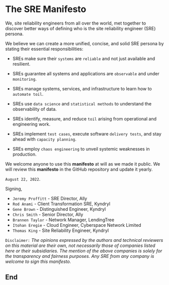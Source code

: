 # The SRE Manifesto

We, site reliability engineers from all over the world, met together to discover better ways of defining who is the site reliability engineer (SRE) persona.

We believe we can create a more unified, concise, and solid SRE persona by stating their essential responsibilities:

* SREs make sure their `systems` are `reliable` and not just available and resilient.

* SREs guarantee all systems and applications are `observable` and under `monitoring`.

* SREs manage systems, services, and infrastructure to learn how to `automate toil`.

* SREs use `data science` and `statistical methods` to understand the observability of data.

* SREs identify, measure, and reduce `toil` arising from operational and engineering work.

* SREs implement `test cases`, execute software `delivery tests`, and stay ahead with `capacity planning`.

* SREs employ `chaos engineering` to unveil systemic weaknesses in production.

We welcome anyone to use this **manifesto** at will as we made it public. We will review this **manifesto** in the GitHub repository and update it yearly.

`August 22, 2022`.

Signing,

* `Jeremy Proffitt` - SRE Director, Ally
* `Rod Anami` - Client Transformation SRE, Kyndryl
* `Gene Brown` - Distinguished Engineer, Kyndryl
* `Chris Smith` - Senior Director, Ally
* `Brannen Taylor` - Network Manager, LendingTree
* `Itohan Eregie` - Cloud Engineer, Cyberspace Network Limited
* `Thomas King` - Site Reliability Engineer, Kyndryl

`Disclaimer:` _The opinions expressed by the authors and technical reviewers on this material are their own, not necessarily those of companies listed here or their subsidiaries. The mention of the above companies is solely for the transparency and fairness purposes. Any SRE from any company is welcome to sign this manifesto._

## End
